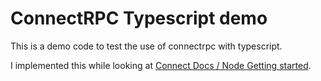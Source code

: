 # ConnectRPC Typescript demo

This is a demo code to test the use of connectrpc with typescript.

I implemented this while looking at [Connect Docs / Node Getting started](https://connectrpc.com/docs/node/getting-started).
